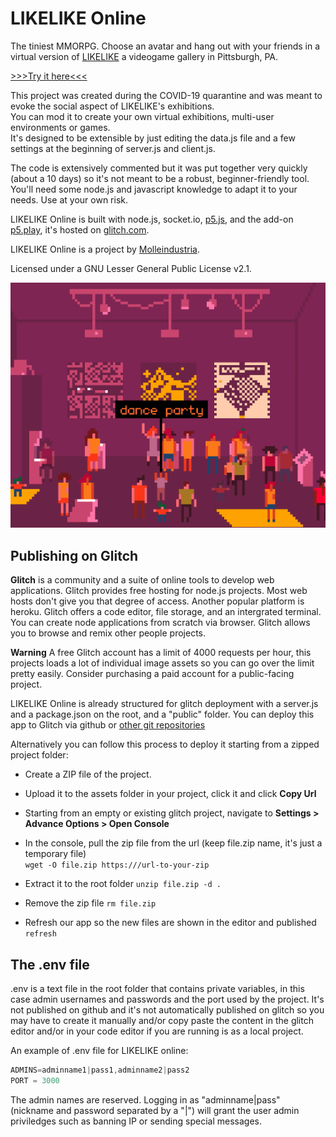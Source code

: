 # LIKELIKE Online

The tiniest MMORPG. Choose an avatar and hang out with your friends in a virtual version of [LIKELIKE](http://likelike.org/shows) a videogame gallery in Pittsburgh, PA.

<a href="https://likelike.glitch.me/" target="_blank">>>>Try it here<<<</a>

This project was created during the COVID-19 quarantine and was meant to evoke the social aspect of LIKELIKE's exhibitions.  
You can mod it to create your own virtual exhibitions, multi-user environments or games.  
It's designed to be extensible by just editing the data.js file and a few settings at the beginning of server.js and client.js.  

The code is extensively commented but it was put together very quickly (about a 10 days) so it's not meant to be a robust, beginner-friendly tool. You'll need some node.js and javascript knowledge to adapt it to your needs. Use at your own risk.

LIKELIKE Online is built with node.js, socket.io, [p5.js](https://p5js.org/), and the add-on [p5.play](https://molleindustria.github.io/p5.play/), it's hosted on [glitch.com](https://glitch.com/).  

LIKELIKE Online is a project by [Molleindustria](http://molleindustria.org/).  

Licensed under a GNU Lesser General Public License v2.1.

![](promo.gif)

## Publishing on Glitch

**Glitch** is a community and a suite of online tools to develop web applications.
Glitch provides free hosting for node.js projects. Most web hosts don't give you that degree of access. Another popular platform is heroku.
Glitch offers a code editor, file storage, and an intergrated terminal. You can create node applications from scratch via browser.
Glitch allows you to browse and remix other people projects.

**Warning** A free Glitch account has a limit of 4000 requests per hour, this projects loads a lot of individual image assets so you can go over the limit pretty easily. Consider purchasing a paid account for a public-facing project.

LIKELIKE Online is already structured for glitch deployment with a server.js and a package.json on the root, and a "public" folder.
You can deploy this app to Glitch via github or [other git repositories](https://medium.com/glitch/import-code-from-anywhere-83fb60ea4875)

Alternatively you can follow this process to deploy it starting from a zipped project folder:

* Create a ZIP file of the project.
* Upload it to the assets folder in your project, click it and click **Copy Url**
* Starting from an empty or existing glitch project, navigate to **Settings > Advance Options > Open Console**
* In the console, pull the zip file from the url (keep file.zip name, it's just a temporary file)  
`wget -O file.zip https:///url-to-your-zip`  

* Extract it to the root folder
`unzip file.zip -d .`  

* Remove the zip file
`rm file.zip`  

* Refresh our app so the new files are shown in the editor and published
`refresh`  

## The .env file

.env is a text file in the root folder that contains private variables, in this case admin usernames and passwords and the port used by the project. It's not published on github and it's not automatically published on glitch so you may have to create it manually and/or copy paste the content in the glitch editor and/or in your code editor if you are running is as a local project.

An example of .env file for LIKELIKE online:

```javascript
ADMINS=adminname1|pass1,adminname2|pass2  
PORT = 3000
```

The admin names are reserved. Logging in as "adminname|pass" (nickname and password separated by a "|") will grant the user admin priviledges such as banning IP or sending special messages.
